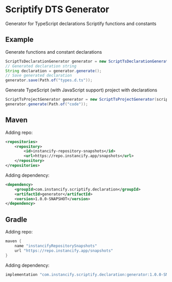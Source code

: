 # Scriptify DTS Generator
Generator for TypeScript declarations Scriptify functions and constants

## Example
Generate functions and constant declarations
```java
ScriptTsDeclarationGenerator generator = new ScriptTsDeclarationGenerator(script);
// Generated declaration string
String declaration = generator.generate();
// Save generated declaration
generator.save(Path.of("types.d.ts"));
```
Generate TypeScript (with JavaScript support) project with declarations
```java
ScriptTsProjectGenerator generator = new ScriptTsProjectGenerator(script);
generator.generate(Path.of("code"));
```

## Maven
Adding repo:
```xml
<repositories>
    <repository>
        <id>instancify-repository-snapshots</id>
        <url>https://repo.instancify.app/snapshots</url>
    </repository>
</repositories>
```

Adding dependency:
```xml
<dependency>
    <groupId>com.instancify.scriptify.declaration</groupId>
    <artifactId>generator</artifactId>
    <version>1.0.0-SNAPSHOT</version>
</dependency>
```

## Gradle
Adding repo:
```groovy
maven {
    name "instancifyRepositorySnapshots"
    url "https://repo.instancify.app/snapshots"
}
```

Adding dependency:
```groovy
implementation "com.instancify.scriptify.declaration:generator:1.0.0-SNAPSHOT"
```